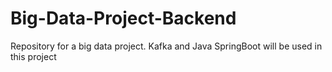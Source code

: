 # Big-Data-Project-Backend
Repository for a big data project. Kafka and Java SpringBoot will be used in this project
